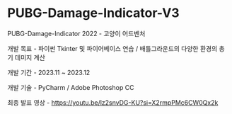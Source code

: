 # PUBG-Damage-Indicator-V3

PUBG-Damage-Indicator 2022 - 고양이 어드벤처


개발 목표 - 파이썬 Tkinter 및 파이어베이스 연습 / 배틀그라운드의 다양한 환경의 총기 데미지 계산


개발 기간 - 2023.11 ~ 2023.12


개발 기술 - PyCharm / Adobe Photoshop CC


최종 발표 영상 - https://youtu.be/lz2snvDG-KU?si=X2rmpPMc6CW0Qx2k


